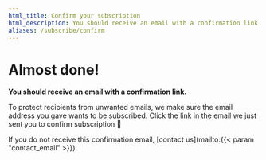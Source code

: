 ```yaml
---
html_title: Confirm your subscription
html_description: You should receive an email with a confirmation link.
aliases: /subscribe/confirm
---
```


# Almost done!

**You should receive an email with a confirmation link.**

To protect recipients from unwanted emails, we make sure the email address you gave wants to be subscribed. Click the link in the email we just sent you to confirm subscription 🙂

If you do not receive this confirmation email, [contact us](mailto:{{< param "contact_email" >}}).
